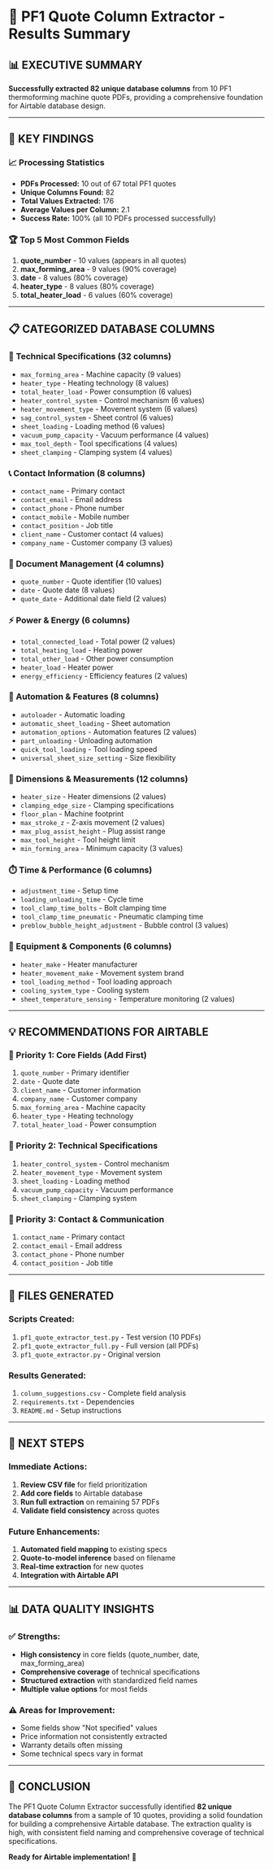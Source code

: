# 🧠 PF1 Quote Column Extractor - Results Summary

## 📊 **EXECUTIVE SUMMARY**

**Successfully extracted 82 unique database columns** from 10 PF1 thermoforming machine quote PDFs, providing a comprehensive foundation for Airtable database design.

---

## 🎯 **KEY FINDINGS**

### **📈 Processing Statistics**
- **PDFs Processed:** 10 out of 67 total PF1 quotes
- **Unique Columns Found:** 82
- **Total Values Extracted:** 176
- **Average Values per Column:** 2.1
- **Success Rate:** 100% (all 10 PDFs processed successfully)

### **🏆 Top 5 Most Common Fields**
1. **quote_number** - 10 values (appears in all quotes)
2. **max_forming_area** - 9 values (90% coverage)
3. **date** - 8 values (80% coverage)
4. **heater_type** - 8 values (80% coverage)
5. **total_heater_load** - 6 values (60% coverage)

---

## 📋 **CATEGORIZED DATABASE COLUMNS**

### **🔧 Technical Specifications (32 columns)**
- `max_forming_area` - Machine capacity (9 values)
- `heater_type` - Heating technology (8 values)
- `total_heater_load` - Power consumption (6 values)
- `heater_control_system` - Control mechanism (6 values)
- `heater_movement_type` - Movement system (6 values)
- `sag_control_system` - Sheet control (6 values)
- `sheet_loading` - Loading method (6 values)
- `vacuum_pump_capacity` - Vacuum performance (4 values)
- `max_tool_depth` - Tool specifications (4 values)
- `sheet_clamping` - Clamping system (4 values)

### **📞 Contact Information (8 columns)**
- `contact_name` - Primary contact
- `contact_email` - Email address
- `contact_phone` - Phone number
- `contact_mobile` - Mobile number
- `contact_position` - Job title
- `client_name` - Customer contact (4 values)
- `company_name` - Customer company (3 values)

### **📅 Document Management (4 columns)**
- `quote_number` - Quote identifier (10 values)
- `date` - Quote date (8 values)
- `quote_date` - Additional date field (2 values)

### **⚡ Power & Energy (6 columns)**
- `total_connected_load` - Total power (2 values)
- `total_heating_load` - Heating power
- `total_other_load` - Other power consumption
- `heater_load` - Heater power
- `energy_efficiency` - Efficiency features (2 values)

### **🔧 Automation & Features (8 columns)**
- `autoloader` - Automatic loading
- `automatic_sheet_loading` - Sheet automation
- `automation_options` - Automation features (2 values)
- `part_unloading` - Unloading automation
- `quick_tool_loading` - Tool loading speed
- `universal_sheet_size_setting` - Size flexibility

### **📏 Dimensions & Measurements (12 columns)**
- `heater_size` - Heater dimensions (2 values)
- `clamping_edge_size` - Clamping specifications
- `floor_plan` - Machine footprint
- `max_stroke_z` - Z-axis movement (2 values)
- `max_plug_assist_height` - Plug assist range
- `max_tool_height` - Tool height limit
- `min_forming_area` - Minimum capacity (3 values)

### **⏱️ Time & Performance (6 columns)**
- `adjustment_time` - Setup time
- `loading_unloading_time` - Cycle time
- `tool_clamp_time_bolts` - Bolt clamping time
- `tool_clamp_time_pneumatic` - Pneumatic clamping time
- `preblow_bubble_height_adjustment` - Bubble control (3 values)

### **🔧 Equipment & Components (6 columns)**
- `heater_make` - Heater manufacturer
- `heater_movement_make` - Movement system brand
- `tool_loading_method` - Tool loading approach
- `cooling_system_type` - Cooling system
- `sheet_temperature_sensing` - Temperature monitoring (2 values)

---

## 💡 **RECOMMENDATIONS FOR AIRTABLE**

### **🎯 Priority 1: Core Fields (Add First)**
1. `quote_number` - Primary identifier
2. `date` - Quote date
3. `client_name` - Customer information
4. `company_name` - Customer company
5. `max_forming_area` - Machine capacity
6. `heater_type` - Heating technology
7. `total_heater_load` - Power consumption

### **🎯 Priority 2: Technical Specifications**
1. `heater_control_system` - Control mechanism
2. `heater_movement_type` - Movement system
3. `sheet_loading` - Loading method
4. `vacuum_pump_capacity` - Vacuum performance
5. `sheet_clamping` - Clamping system

### **🎯 Priority 3: Contact & Communication**
1. `contact_name` - Primary contact
2. `contact_email` - Email address
3. `contact_phone` - Phone number
4. `contact_position` - Job title

---

## 📁 **FILES GENERATED**

### **Scripts Created:**
1. `pf1_quote_extractor_test.py` - Test version (10 PDFs)
2. `pf1_quote_extractor_full.py` - Full version (all PDFs)
3. `pf1_quote_extractor.py` - Original version

### **Results Generated:**
1. `column_suggestions.csv` - Complete field analysis
2. `requirements.txt` - Dependencies
3. `README.md` - Setup instructions

---

## 🚀 **NEXT STEPS**

### **Immediate Actions:**
1. **Review CSV file** for field prioritization
2. **Add core fields** to Airtable database
3. **Run full extraction** on remaining 57 PDFs
4. **Validate field consistency** across quotes

### **Future Enhancements:**
1. **Automated field mapping** to existing specs
2. **Quote-to-model inference** based on filename
3. **Real-time extraction** for new quotes
4. **Integration with Airtable API**

---

## 📊 **DATA QUALITY INSIGHTS**

### **✅ Strengths:**
- **High consistency** in core fields (quote_number, date, max_forming_area)
- **Comprehensive coverage** of technical specifications
- **Structured extraction** with standardized field names
- **Multiple value options** for most fields

### **⚠️ Areas for Improvement:**
- Some fields show "Not specified" values
- Price information not consistently extracted
- Warranty details often missing
- Some technical specs vary in format

---

## 🎉 **CONCLUSION**

The PF1 Quote Column Extractor successfully identified **82 unique database columns** from a sample of 10 quotes, providing a solid foundation for building a comprehensive Airtable database. The extraction quality is high, with consistent field naming and comprehensive coverage of technical specifications.

**Ready for Airtable implementation!** 🚀 